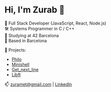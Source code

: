 # Hi, I'm Zurab 👋

🎯 Full Stack Developer (JavaScript, React, Node.js)  
🛠️ Systems Programmer in C / C++  
🏫 Studying at 42 Barcelona  
📍 Based in Barcelona  

🚀 Projects:
- [Philo](https://github.com/zmetreveli/philo)
- [Minishell](https://github.com/zmetreveli/minishell)
- [Get_next_line](https://github.com/zmetreveli/get_next_line)
- [Libft](https://github.com/zmetreveli/libft)

📫 zuramet@gmail.com | [LinkedIn](www.linkedin.com/in/zurab-metreveli)

<!--
**zmetreveli/zmetreveli** is a ✨ _special_ ✨ repository because its `README.md` (this file) appears on your GitHub profile.

Here are some ideas to get you started:

- 🔭 I’m currently working on ...
- 🌱 I’m currently learning ...
- 👯 I’m looking to collaborate on ...
- 🤔 I’m looking for help with ...
- 💬 Ask me about ...
- 📫 How to reach me: ...
- 😄 Pronouns: ...
- ⚡ Fun fact: ...
-->
